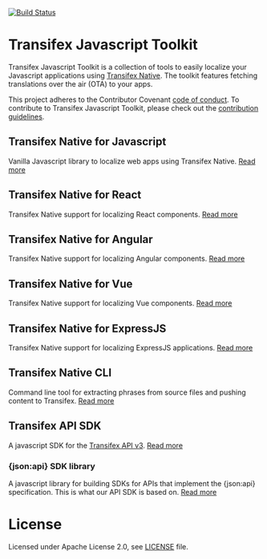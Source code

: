 [![Build Status](https://travis-ci.org/transifex/transifex-javascript.svg?branch=master)](https://travis-ci.org/transifex/transifex-javascript)


# Transifex Javascript Toolkit

Transifex Javascript Toolkit is a collection of tools to easily localize your Javascript applications using [Transifex Native](https://www.transifex.com/native/).
The toolkit features fetching translations over the air (OTA) to your apps.

This project adheres to the Contributor Covenant [code of conduct](/CODE_OF_CONDUCT.md). To contribute to Transifex Javascript Toolkit, please check out the [contribution guidelines](/CONTRIBUTING.md).

## Transifex Native for Javascript

Vanilla Javascript library to localize web apps using Transifex Native.
[Read more](https://github.com/transifex/transifex-javascript/tree/master/packages/native)

## Transifex Native for React

Transifex Native support for localizing React components.
[Read more](https://github.com/transifex/transifex-javascript/tree/master/packages/react)

## Transifex Native for Angular

Transifex Native support for localizing Angular components.
[Read more](https://github.com/transifex/transifex-javascript/tree/master/packages/angular/projects/tx-native-angular-sdk)

## Transifex Native for Vue

Transifex Native support for localizing Vue components.
[Read more](https://github.com/transifex/transifex-javascript/tree/master/packages/vue2)

## Transifex Native for ExpressJS

Transifex Native support for localizing ExpressJS applications.
[Read more](https://github.com/transifex/transifex-javascript/tree/master/packages/express)

## Transifex Native CLI

Command line tool for extracting phrases from source files and pushing content to Transifex.
[Read more](https://github.com/transifex/transifex-javascript/tree/master/packages/cli)

## Transifex API SDK

A javascript SDK for the [Transifex API v3](https://developers.transifex.com/reference).
[Read more](https://github.com/transifex/transifex-javascript/tree/master/packages/api)

### {json:api} SDK library

A javascript library for building SDKs for APIs that implement the {json:api}
specification. This is what our API SDK is based on.
[Read more](https://github.com/transifex/transifex-javascript/tree/master/packages/jsonapi)


# License

Licensed under Apache License 2.0, see [LICENSE](LICENSE) file.
